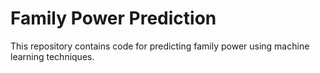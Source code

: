# Family Power Prediction

This repository contains code for predicting family power using machine learning techniques.
